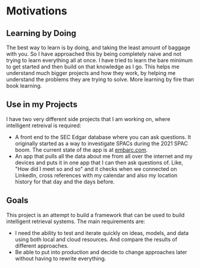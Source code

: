 # Motivations

## Learning by Doing

The best way to learn is by doing, and taking the least amount of baggage with you. So I have approached this by being completely naive and not trying to learn everything all at once. I have tried to learn the bare minimum to get started and then build on that knowledge as I go. This helps me understand much bigger projects and how they work, by helping me understand the problems they are trying to solve. More learning by fire than book learning.

## Use in my Projects

I have two very different side projects that I am working on, where intelligent retreival is required:

- A front end to the SEC Edgar database where you can ask questions. It originally started as a way to investigate SPACs during the 2021 SPAC boom. The current state of the app is at [embarc.com](https://embarc.com).
- An app that pulls all the data about me from all over the internet and my devices and puts it in one app that I can then ask questions of. Like, "How did I meet so and so" and it checks when we connected on LinkedIn, cross references with my calendar and also my location history for that day and the days before.

## Goals

This project is an attempt to build a framework that can be used to build intelligent retrieval systems. The main requirements are:

- I need the ability to test and iterate quickly on ideas, models, and data using both local and cloud resources. And compare the results of different approaches.
- Be able to put into production and decide to change approaches later without having to rewrite everything.
